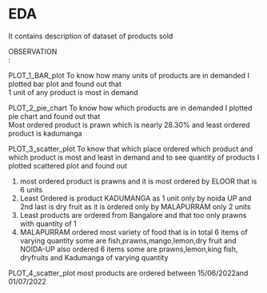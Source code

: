 # EDA
It contains description of dataset of products sold

OBSERVATION<br>:


PLOT_1_BAR_plot
To know how many units of products are in demanded I plotted bar plot and found out that    
1 unit of any product is most in demand 



PLOT_2_pie_chart
To know how which products are in demanded I plotted pie chart  and found out that    
Most ordered product is prawn which is nearly 28.30% and least ordered product is kadumanga


PLOT_3_scatter_plot
To know that which place ordered which product and which product is most and least in demand and to see quantity of products I plotted scattered plot and found out 
1. most ordered product is prawns and it is most ordered by ELOOR that is 6 units
2. Least Ordered is product KADUMANGA as 1 unit only  by noida UP and 2nd last is dry fruit as it is ordered only by MALAPURRAM only 2 units   
3. Least products are ordered from Bangalore and that too only prawns with quantity of 1
4. MALAPURRAM ordered most variety of food that is  in total 6 items of varying quantity some are fish,prawns,mango,lemon,dry fruit and NOIDA-UP also ordered 6 items some are  prawns,lemon,king fish, dryfruits and Kadumanga of varying quantity

PLOT_4_scatter_plot
most products are ordered between 15/06/2022and 01/07/2022
 

